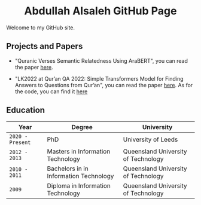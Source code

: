 <h1 align="center">
  Abdullah Alsaleh GitHub Page
</h1>


Welcome to my GitHub site.


## Projects and Papers

- "Quranic Verses Semantic Relatedness Using AraBERT", you can read the paper [here](https://eprints.whiterose.ac.uk/172516/).

- "LK2022 at Qur’an QA 2022: Simple Transformers Model for Finding Answers to Questions from Qur’an", you can read the paper [here](https://aclanthology.org/2022.osact-1.14/). As for the code, you can find it [here](https://github.com/AlsalehAbdullah/Quran_QA)



## Education

| Year              | Degree                                    | University                            |
| ----------------- | ----------------------------------------- | ------------------------------------- |
| `2020 - Present`  | PhD                                       | University of Leeds                   |
| `2012 - 2013`     | Masters in Information Technology         | Queensland University of Technology   |
| `2010 - 2011`     | Bachelors in in Information Technology    | Queensland University of Technology   |
| `2009`            | Diploma in Information Technology         | Queensland University of Technology   |
